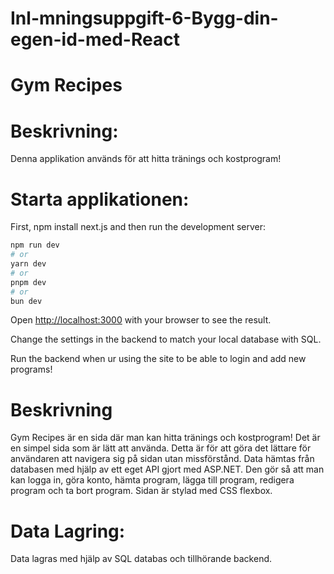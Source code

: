 # Inl-mningsuppgift-6-Bygg-din-egen-id-med-React

# Gym Recipes

# Beskrivning: 
Denna applikation används för att hitta tränings och kostprogram!

# Starta applikationen:
First, npm install next.js
and then run the development server:

```bash
npm run dev
# or
yarn dev
# or
pnpm dev
# or
bun dev
```

Open [http://localhost:3000](http://localhost:3000) with your browser to see the result.

Change the settings in the backend to match your local database with SQL.

Run the backend when ur using the site to be able to login and add new programs!

# Beskrivning
Gym Recipes är en sida där man kan hitta tränings och kostprogram! Det är en simpel sida som är lätt att använda.
Detta är för att göra det lättare för användaren att navigera sig på sidan utan missförstånd. Data hämtas från databasen med hjälp av ett
eget API gjort med ASP.NET. Den gör så att man kan logga in, göra konto, hämta program, lägga till program, redigera program och ta bort program.
Sidan är stylad med CSS flexbox.


# Data Lagring:
Data lagras med hjälp av SQL databas och tillhörande backend.




